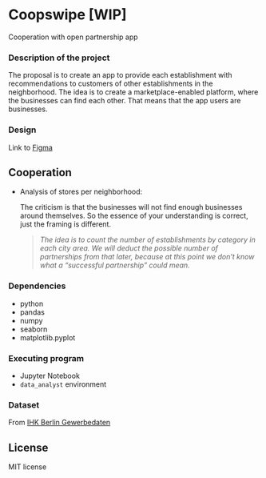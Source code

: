# Coopswipe [WIP]
Cooperation with open partnership app 


### Description of the project

The proposal is to create an app to provide each establishment with recommendations to customers of other establishments in the neighborhood.
The idea is to create a marketplace-enabled platform, where the businesses can find each other. That means that the app users are businesses.

### Design
Link to [Figma](https://www.figma.com/proto/Ss5EDyrasg0NWrJeOu3mWs/Coopswipe?type=design&node-id=278-549&t=9oeQryOOEnvNMXsV-0&scaling=contain&page-id=123%3A917&starting-point-node-id=278%3A549https://www.figma.com/proto/Ss5EDyrasg0NWrJeOu3mWs/Coopswipe?type=design&node-id=278-549&t=9oeQryOOEnvNMXsV-0&scaling=contain&page-id=123%3A917&starting-point-node-id=278%3A549)

## Cooperation
* Analysis of stores per neighborhood:

  The criticism is that the businesses will not find enough businesses around themselves. So the essence of your understanding is correct, just the framing is different.
  > *The idea is to count the number of establishments by category in each city area. We will deduct the possible number of partnerships from that later, because at this point we don’t know what a “successful partnership” could mean.*

### Dependencies

* python
* pandas
* numpy
* seaborn
* matplotlib.pyplot


### Executing program

* Jupyter Notebook
* `data_analyst` environment

### Dataset
From [IHK Berlin Gewerbedaten](https://github.com/IHKBerlin/IHKBerlin_Gewerbedaten)


## License

MIT license
